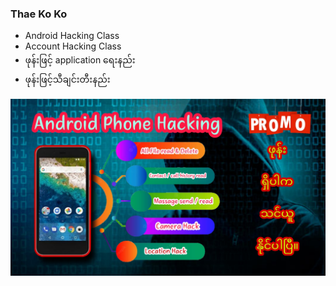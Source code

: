 

### Thae Ko Ko
- Android Hacking Class
- Account Hacking Class
- ဖုန်းဖြင့် application ရေးနည်း
- ဖုန်းဖြင့်သီချင်းတီးနည်း




![photo](https://github.com/thaeko2/hacking/blob/main/androidhacking.png)







